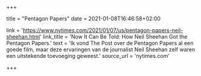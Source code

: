 +++

title = "Pentagon Papers"
date = 2021-01-08T16:46:58+02:00 

link = 'https://www.nytimes.com/2021/01/07/us/pentagon-papers-neil-sheehan.html'
link_title = 'Now It Can Be Told: How Neil Sheehan Got the Pentagon Papers.'
text = 'Ik vond The Post over de Pentagon Papers al een goede film, maar deze ervaringen van de journalist Neil Sheehan zelf waren een uitstekende toevoeging geweest.'
source_url = 'nytimes.com'

+++

